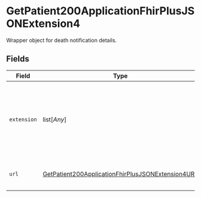 # GetPatient200ApplicationFhirPlusJSONExtension4

Wrapper object for death notification details.


## Fields

| Field                                                                                                                             | Type                                                                                                                              | Required                                                                                                                          | Description                                                                                                                       |
| --------------------------------------------------------------------------------------------------------------------------------- | --------------------------------------------------------------------------------------------------------------------------------- | --------------------------------------------------------------------------------------------------------------------------------- | --------------------------------------------------------------------------------------------------------------------------------- |
| `extension`                                                                                                                       | list[*Any*]                                                                                                                       | :heavy_check_mark:                                                                                                                | Array containing exactly one death notification status code object and exactly one effective date object.                         |
| `url`                                                                                                                             | [GetPatient200ApplicationFhirPlusJSONExtension4URL](../../models/operations/getpatient200applicationfhirplusjsonextension4url.md) | :heavy_check_mark:                                                                                                                | Definition of death notification extension.                                                                                       |